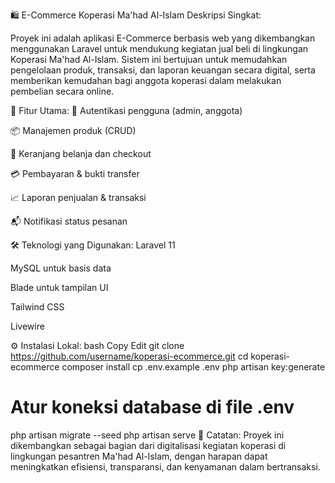 🛍️ E-Commerce Koperasi Ma'had Al-Islam
Deskripsi Singkat:

Proyek ini adalah aplikasi E-Commerce berbasis web yang dikembangkan menggunakan Laravel untuk mendukung kegiatan jual beli di lingkungan Koperasi Ma'had Al-Islam. Sistem ini bertujuan untuk memudahkan pengelolaan produk, transaksi, dan laporan keuangan secara digital, serta memberikan kemudahan bagi anggota koperasi dalam melakukan pembelian secara online.

🔧 Fitur Utama:
🔐 Autentikasi pengguna (admin, anggota)

📦 Manajemen produk (CRUD)

🛒 Keranjang belanja dan checkout

💳 Pembayaran & bukti transfer

📈 Laporan penjualan & transaksi

📬 Notifikasi status pesanan

🛠️ Teknologi yang Digunakan:
Laravel 11

MySQL untuk basis data

Blade untuk tampilan UI

Tailwind CSS

Livewire

⚙️ Instalasi Lokal:
bash
Copy
Edit
git clone https://github.com/username/koperasi-ecommerce.git
cd koperasi-ecommerce
composer install
cp .env.example .env
php artisan key:generate
# Atur koneksi database di file .env
php artisan migrate --seed
php artisan serve
📌 Catatan:
Proyek ini dikembangkan sebagai bagian dari digitalisasi kegiatan koperasi di lingkungan pesantren Ma'had Al-Islam, dengan harapan dapat meningkatkan efisiensi, transparansi, dan kenyamanan dalam bertransaksi.
